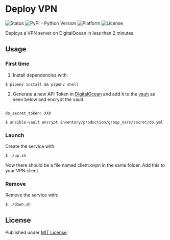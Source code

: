 # Deploy VPN

![Status](https://img.shields.io/badge/status-stable-brightgreen.svg)
![PyPI - Python Version](https://img.shields.io/badge/python-3.8-blue.svg)
![Platform](https://img.shields.io/badge/platform-win%20%7C%20lin%20%7C%20osx-lightgrey.svg)
![License](https://img.shields.io/badge/license-MIT-blue.svg)

Deploys a VPN server on DigitalOcean in less than 2 minutes.

## Usage

### First time

1. Install dependencies with:

```
$ pipenv install && pipenv shell
```

2. Generate a new API Token in [DigitalOcean](https://www.digitalocean.com/) and add it to the [vault](https://github.com/bluecap-se/deploy-vpn/blob/master/inventory/production/group_vars/all/secret/do.yml) as seen below and encrypt the vault.

```
---
do_secret_token: XXX
```

```
$ ansible-vault encrypt inventory/production/group_vars/secret/do.yml
```

### Launch

Create the service with:

```
$ ./up.sh
```

Now there should be a file named client.ovpn in the same folder. Add this to your VPN client.

### Remove

Remove the service with:

```
$ ./down.sh
```

## License

Published under [MIT License](https://github.com/bluecap-se/deploy-vpn/blob/master/LICENSE).
